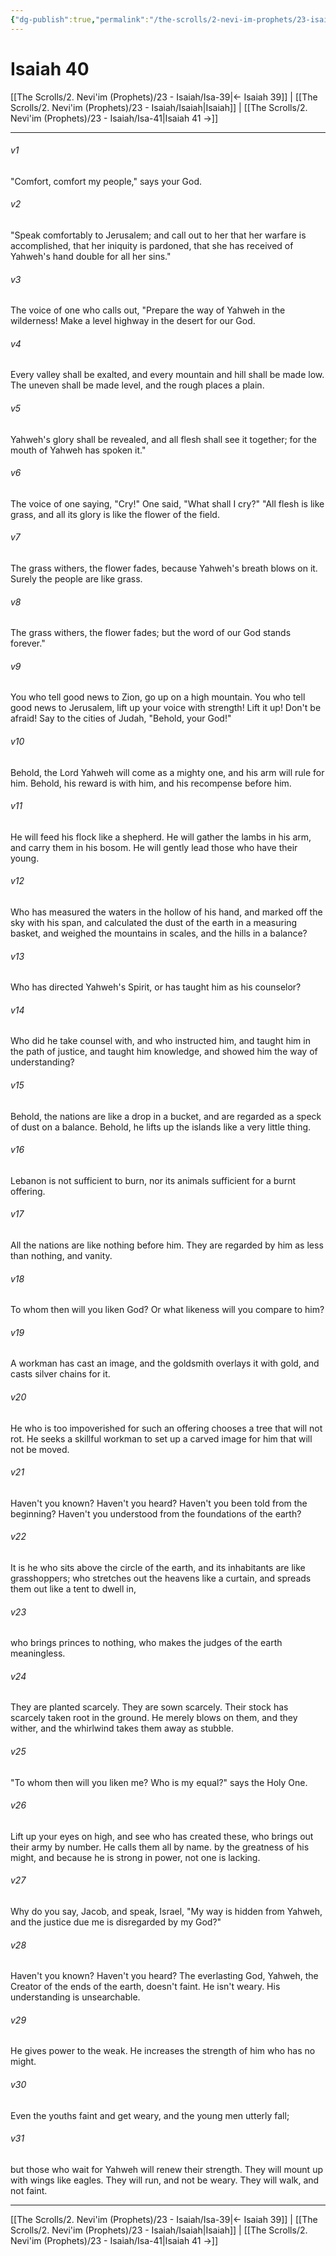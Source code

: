 ```yaml
---
{"dg-publish":true,"permalink":"/the-scrolls/2-nevi-im-prophets/23-isaiah/isa-40/","tags":["#TheScrolls","#Neviim"]}
---
```




# Isaiah 40

[[The Scrolls/2. Nevi'im (Prophets)/23 - Isaiah/Isa-39\|← Isaiah 39]] | [[The Scrolls/2. Nevi'im (Prophets)/23 - Isaiah/Isaiah\|Isaiah]] | [[The Scrolls/2. Nevi'im (Prophets)/23 - Isaiah/Isa-41\|Isaiah 41 →]]
***



###### v1 
"Comfort, comfort my people," says your God. 

###### v2 
"Speak comfortably to Jerusalem; and call out to her that her warfare is accomplished, that her iniquity is pardoned, that she has received of Yahweh's hand double for all her sins." 

###### v3 
The voice of one who calls out, "Prepare the way of Yahweh in the wilderness! Make a level highway in the desert for our God. 

###### v4 
Every valley shall be exalted, and every mountain and hill shall be made low. The uneven shall be made level, and the rough places a plain. 

###### v5 
Yahweh's glory shall be revealed, and all flesh shall see it together; for the mouth of Yahweh has spoken it." 

###### v6 
The voice of one saying, "Cry!" One said, "What shall I cry?" "All flesh is like grass, and all its glory is like the flower of the field. 

###### v7 
The grass withers, the flower fades, because Yahweh's breath blows on it. Surely the people are like grass. 

###### v8 
The grass withers, the flower fades; but the word of our God stands forever." 

###### v9 
You who tell good news to Zion, go up on a high mountain. You who tell good news to Jerusalem, lift up your voice with strength! Lift it up! Don't be afraid! Say to the cities of Judah, "Behold, your God!" 

###### v10 
Behold, the Lord Yahweh will come as a mighty one, and his arm will rule for him. Behold, his reward is with him, and his recompense before him. 

###### v11 
He will feed his flock like a shepherd. He will gather the lambs in his arm, and carry them in his bosom. He will gently lead those who have their young. 

###### v12 
Who has measured the waters in the hollow of his hand, and marked off the sky with his span, and calculated the dust of the earth in a measuring basket, and weighed the mountains in scales, and the hills in a balance? 

###### v13 
Who has directed Yahweh's Spirit, or has taught him as his counselor? 

###### v14 
Who did he take counsel with, and who instructed him, and taught him in the path of justice, and taught him knowledge, and showed him the way of understanding? 

###### v15 
Behold, the nations are like a drop in a bucket, and are regarded as a speck of dust on a balance. Behold, he lifts up the islands like a very little thing. 

###### v16 
Lebanon is not sufficient to burn, nor its animals sufficient for a burnt offering. 

###### v17 
All the nations are like nothing before him. They are regarded by him as less than nothing, and vanity. 

###### v18 
To whom then will you liken God? Or what likeness will you compare to him? 

###### v19 
A workman has cast an image, and the goldsmith overlays it with gold, and casts silver chains for it. 

###### v20 
He who is too impoverished for such an offering chooses a tree that will not rot. He seeks a skillful workman to set up a carved image for him that will not be moved. 

###### v21 
Haven't you known? Haven't you heard? Haven't you been told from the beginning? Haven't you understood from the foundations of the earth? 

###### v22 
It is he who sits above the circle of the earth, and its inhabitants are like grasshoppers; who stretches out the heavens like a curtain, and spreads them out like a tent to dwell in, 

###### v23 
who brings princes to nothing, who makes the judges of the earth meaningless. 

###### v24 
They are planted scarcely. They are sown scarcely. Their stock has scarcely taken root in the ground. He merely blows on them, and they wither, and the whirlwind takes them away as stubble. 

###### v25 
"To whom then will you liken me? Who is my equal?" says the Holy One. 

###### v26 
Lift up your eyes on high, and see who has created these, who brings out their army by number. He calls them all by name. by the greatness of his might, and because he is strong in power, not one is lacking. 

###### v27 
Why do you say, Jacob, and speak, Israel, "My way is hidden from Yahweh, and the justice due me is disregarded by my God?" 

###### v28 
Haven't you known? Haven't you heard? The everlasting God, Yahweh, the Creator of the ends of the earth, doesn't faint. He isn't weary. His understanding is unsearchable. 

###### v29 
He gives power to the weak. He increases the strength of him who has no might. 

###### v30 
Even the youths faint and get weary, and the young men utterly fall; 

###### v31 
but those who wait for Yahweh will renew their strength. They will mount up with wings like eagles. They will run, and not be weary. They will walk, and not faint.

***
[[The Scrolls/2. Nevi'im (Prophets)/23 - Isaiah/Isa-39\|← Isaiah 39]] | [[The Scrolls/2. Nevi'im (Prophets)/23 - Isaiah/Isaiah\|Isaiah]] | [[The Scrolls/2. Nevi'im (Prophets)/23 - Isaiah/Isa-41\|Isaiah 41 →]]
